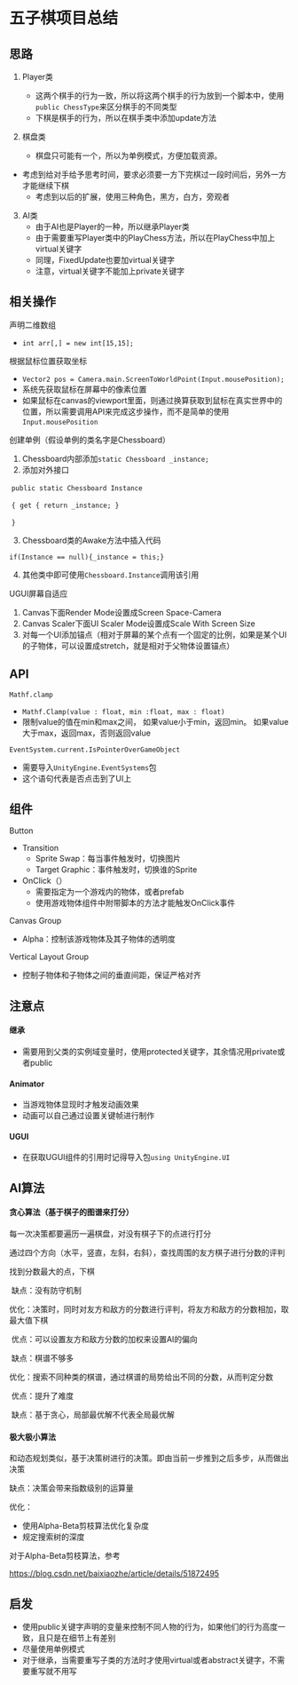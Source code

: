 # 五子棋项目总结

## 思路

1. Player类

   - 这两个棋手的行为一致，所以将这两个棋手的行为放到一个脚本中，使用```public ChessType```来区分棋手的不同类型
   - 下棋是棋手的行为，所以在棋手类中添加update方法
2. 棋盘类

   - 棋盘只可能有一个，所以为单例模式，方便加载资源。
- 考虑到给对手给予思考时间，要求必须要一方下完棋过一段时间后，另外一方才能继续下棋
   - 考虑到以后的扩展，使用三种角色，黑方，白方，旁观者
3. AI类
   - 由于AI也是Player的一种，所以继承Player类
   - 由于需要重写Player类中的PlayChess方法，所以在PlayChess中加上virtual关键字
   - 同理，FixedUpdate也要加virtual关键字
   - 注意，virtual关键字不能加上private关键字

## 相关操作

声明二维数组

- ```int arr[,] = new int[15,15];```

根据鼠标位置获取坐标

- ```Vector2 pos = Camera.main.ScreenToWorldPoint(Input.mousePosition);```
- 系统先获取鼠标在屏幕中的像素位置
- 如果鼠标在canvas的viewport里面，则通过换算获取到鼠标在真实世界中的位置，所以需要调用API来完成这步操作，而不是简单的使用```Input.mousePosition```

创建单例（假设单例的类名字是Chessboard）

1. Chessboard内部添加```static Chessboard _instance;```
2. 添加对外接口

​	`public static Chessboard Instance`

​	`{`
​        `get { return _instance; }`	

​	`}`

3. Chessboard类的Awake方法中插入代码

`if(Instance == null){_instance = this;}`   

4. 其他类中即可使用```Chessboard.Instance```调用该引用

UGUI屏幕自适应

1. Canvas下面Render Mode设置成Screen Space-Camera
2. Canvas Scaler下面UI Scaler Mode设置成Scale With Screen Size
3. 对每一个UI添加锚点（相对于屏幕的某个点有一个固定的比例，如果是某个UI的子物体，可以设置成stretch，就是相对于父物体设置锚点）

## API

`Mathf.clamp`

- `Mathf.Clamp(value : float, min :float, max : float)`
- 限制value的值在min和max之间， 如果value小于min，返回min。 如果value大于max，返回max，否则返回value 

```EventSystem.current.IsPointerOverGameObject```

- 需要导入```UnityEngine.EventSystems```包
- 这个语句代表是否点击到了UI上

## 组件

Button

- Transition
  - Sprite Swap：每当事件触发时，切换图片
  - Target Graphic：事件触发时，切换谁的Sprite
- OnClick（）
  - 需要指定为一个游戏内的物体，或者prefab
  - 使用游戏物体组件中附带脚本的方法才能触发OnClick事件

Canvas Group

- Alpha：控制该游戏物体及其子物体的透明度

Vertical Layout Group

- 控制子物体和子物体之间的垂直间距，保证严格对齐

## 注意点

#### 继承

- 需要用到父类的实例域变量时，使用protected关键字，其余情况用private或者public

#### Animator

- 当游戏物体显现时才触发动画效果
- 动画可以自己通过设置关键帧进行制作

#### UGUI

- 在获取UGUI组件的引用时记得导入包```using UnityEngine.UI```

## AI算法

#### 贪心算法（基于棋子的图谱来打分）

每一次决策都要遍历一遍棋盘，对没有棋子下的点进行打分

通过四个方向（水平，竖直，左斜，右斜），查找周围的友方棋子进行分数的评判

找到分数最大的点，下棋

​	缺点：没有防守机制

优化：决策时，同时对友方和敌方的分数进行评判，将友方和敌方的分数相加，取最大值下棋

​	优点：可以设置友方和敌方分数的加权来设置AI的偏向

​	缺点：棋谱不够多

优化：搜索不同种类的棋谱，通过棋谱的局势给出不同的分数，从而判定分数

​	优点：提升了难度

​	缺点：基于贪心，局部最优解不代表全局最优解

#### 极大极小算法

和动态规划类似，基于决策树进行的决策。即由当前一步推到之后多步，从而做出决策

缺点：决策会带来指数级别的运算量

优化：

- 使用Alpha-Beta剪枝算法优化复杂度
- 规定搜索树的深度

对于Alpha-Beta剪枝算法，参考

https://blog.csdn.net/baixiaozhe/article/details/51872495



## 启发

- 使用public关键字声明的变量来控制不同人物的行为，如果他们的行为高度一致，且只是在细节上有差别
- 尽量使用单例模式
- 对于继承，当需要重写子类的方法时才使用virtual或者abstract关键字，不需要重写就不用写

